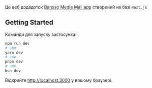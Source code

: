 Це веб додадоток [Banxso Media Mail app](https://nextjs.org/) створений на базі `Next.js`
## Getting Started

Команди для запуску застосунка:

```bash
npm run dev
# або
yarn dev
# або
pnpm dev
# або
bun dev
```

Відкрийте [http://localhost:3000](http://localhost:3000) у вашому браузері.
